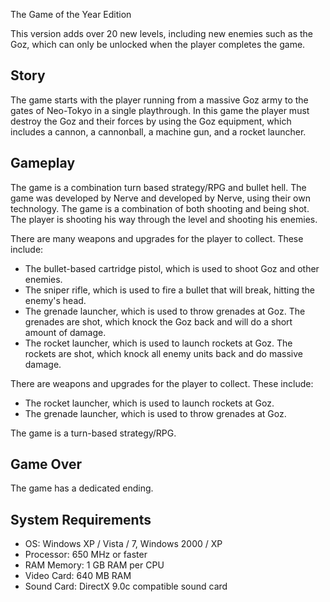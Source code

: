 The Game of the Year Edition

This version adds over 20 new levels, including new enemies such as the Goz, which can only be unlocked when the player completes the game.

## Story

The game starts with the player running from a massive Goz army to the gates of Neo-Tokyo in a single playthrough. In this game the player must destroy the Goz and their forces by using the Goz equipment, which includes a cannon, a cannonball, a machine gun, and a rocket launcher.

## Gameplay

The game is a combination turn based strategy/RPG and bullet hell. The game was developed by Nerve and developed by Nerve, using their own technology. The game is a combination of both shooting and being shot. The player is shooting his way through the level and shooting his enemies.

There are many weapons and upgrades for the player to collect. These include:

*   The bullet-based cartridge pistol, which is used to shoot Goz and other enemies.
*   The sniper rifle, which is used to fire a bullet that will break, hitting the enemy's head.
*   The grenade launcher, which is used to throw grenades at Goz. The grenades are shot, which knock the Goz back and will do a short amount of damage.
*   The rocket launcher, which is used to launch rockets at Goz. The rockets are shot, which knock all enemy units back and do massive damage.

There are weapons and upgrades for the player to collect. These include:

*   The rocket launcher, which is used to launch rockets at Goz.
*   The grenade launcher, which is used to throw grenades at Goz.

The game is a turn-based strategy/RPG.

## Game Over

The game has a dedicated ending.

## System Requirements

*   OS: Windows XP / Vista / 7, Windows 2000 / XP
*   Processor: 650 MHz or faster
*   RAM Memory: 1 GB RAM per CPU
*   Video Card: 640 MB RAM
*   Sound Card: DirectX 9.0c compatible sound card